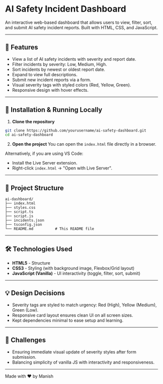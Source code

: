 # AI Safety Incident Dashboard

An interactive web-based dashboard that allows users to view, filter, sort, and submit AI safety incident reports. Built with HTML, CSS, and JavaScript.

---

## 🚀 Features
- View a list of AI safety incidents with severity and report date.
- Filter incidents by severity: Low, Medium, High.
- Sort incidents by newest or oldest report date.
- Expand to view full descriptions.
- Submit new incident reports via a form.
- Visual severity tags with styled colors (Red, Yellow, Green).
- Responsive design with hover effects.

---

## 🔧 Installation & Running Locally

1. **Clone the repository**
```bash
git clone https://github.com/yourusername/ai-safety-dashboard.git
cd ai-safety-dashboard
```

2. **Open the project**
You can open the `index.html` file directly in a browser.

Alternatively, if you are using VS Code:
- Install the Live Server extension.
- Right-click `index.html` → "Open with Live Server".

---

## 📁 Project Structure
```
ai-dashboard/
├── index.html
├── styles.css
├── script.ts
├── script.js 
├── incidents.json 
├── tsconfig.json
└── README.md          # This README file
```

---

## 🛠 Technologies Used
- **HTML5** - Structure
- **CSS3** - Styling (with background image, Flexbox/Grid layout)
- **JavaScript (Vanilla)** - UI interactivity (toggle, filter, sort, submit)

---

## 💡 Design Decisions
- Severity tags are styled to match urgency: Red (High), Yellow (Medium), Green (Low).
- Responsive card layout ensures clean UI on all screen sizes.
- Kept dependencies minimal to ease setup and learning.

---

## 🧠 Challenges
- Ensuring immediate visual update of severity styles after form submission.
- Balancing simplicity of vanilla JS with interactivity and responsiveness.

---

Made with ❤️ by Manish
